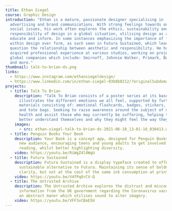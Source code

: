 ```yaml
---
title: Ethan Siegel
course: Graphic Design
introduction: "Ethan is a mature, passionate designer specialising in
  advertising and brand communications. With strong feelings towards ongoing
  social issues, his work often explores the ethics, sustainability and
  responsibility of design in a global situation, utilising design as a tool to
  educate and inform. In some instances emphasizing the importance of function
  within design over form, as such seen in Futura Sustained, which leaves us to
  question the relationship between aesthetic and responsibility. He has
  acquired professional experience at various studios, working on projects for
  global companies which include: Smirnoff, Johnnie Walker, Primark, Balabala
  and more."
thumbnail: talk-to-brian-ds.png
links:
  - https://www.instagram.com/ethansiegeldesign/
  - https://www.linkedin.com/in/ethan-siegel-03b8b8212/?originalSubdomain=uk
projects:
  - title: Talk To Brian
    description: "Talk To Brian consists of a poster series at its base, which
      illustrates the different emotions we all feel, supported by further
      materials consisting of: emotional flashcards, badges, stickers, t-shirts
      and tote bags. Seeking to raise awareness around the subject of mental
      health and assist those who may currently be suffering, helping them to
      better understand themselves and why they might feel the way they do."
    images:
      - src: ethan-siegel-talk-to-brian-ds-2021-06-18_13-01-16_030413.webp
  - title: Penguin Books Your Book
    description: Your Book is a concept app, designed for Penguin Books, to reach a
      new audience, encouraging teens and young adults to get involved with
      reading, whilst better highlighting diversity.
    video: https://youtu.be/RiWgZ4l4WgU
  - title: Futura Sustained
    description: Futura Sustained is a display typeface created to offer a
      sustainable alternative to Futura. Maintaining its sense of boldness and
      clarity, but not at the cost of the same ink consumption at print.
    video: https://youtu.be/V4fPqOrCV-Q
  - title: The Untrusted Archive
    description: The Untrusted Archive explores the distrust and miscommunication of
      information from the UK government regarding the Coronavirus vaccine; in
      an abstract manor which utilises sound to alter imagery.
    video: https://youtu.be/VFF3vCBaE5U
---
```

